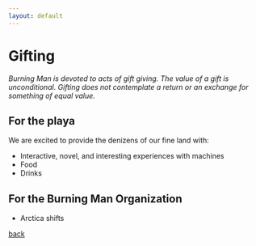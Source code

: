 ```yaml
---
layout: default
---
```


# Gifting
_Burning Man is devoted to acts of gift giving. The value of a gift is unconditional.
Gifting does not contemplate a return or an exchange for something of equal value._

## For the playa
We are excited to provide the denizens of our fine land with:

* Interactive, novel, and interesting experiences with machines
* Food
* Drinks


## For the Burning Man Organization

* Arctica shifts


[back](./../)
